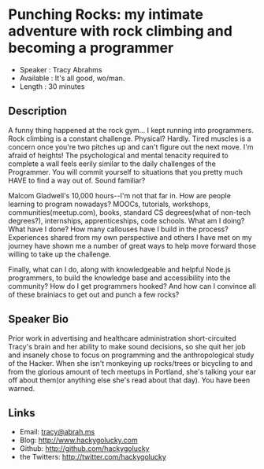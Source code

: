 Punching Rocks: my intimate adventure with rock climbing and becoming a programmer
========================

* Speaker   : Tracy Abrahms 
* Available : It's all good, wo/man. 
* Length    : 30 minutes

Description
-----------
A funny thing happened at the rock gym... I kept running into programmers.
Rock climbing is a constant challenge. Physical? Hardly. Tired muscles is a concern once you're
two pitches up and can't figure out the next move. I'm afraid of heights! The psychological and 
mental tenacity required to complete a wall feels eerily similar to the daily challenges of 
the Programmer. You will commit yourself to situations that you pretty much HAVE to find a way out of. 
Sound familiar?

Malcom Gladwell's 10,000 hours--I'm not that far in. How are people learning to program nowadays? MOOCs, 
tutorials, workshops, communities(meetup.com), books, standard CS degrees(what of non-tech degrees?), 
internships, apprenticeships, code schools. What am I doing? What have I done? How many callouses have I
build in the process? Experiences shared from my own perspective and others I have met on my journey have 
shown me a number of great ways to help move forward those willing to take up the challenge. 

Finally, what can I do, along with knowledgeable and helpful Node.js programmers, to build the 
knowledge base and accessibility into the community? How do I get programmers hooked? And how can 
I convince all of these brainiacs to get out and punch a few rocks?

Speaker Bio
-----------

Prior work in advertising and healthcare administration short-circuited Tracy's brain and her ability to make 
sound decisions, so she quit her job and insanely chose to focus on programming and the anthropological study 
of the Hacker. When she isn't monkeying up rocks/trees or bicycling to and from the glorious amount of tech 
meetups in Portland, she's talking your ear off about them(or anything else she's read about that day). 
You have been warned.

Links
-----

* Email: tracy@abrah.ms
* Blog: http://www.hackygolucky.com
* Github: http://github.com/hackygolucky
* the Twitters: http://twitter.com/hackygolucky

